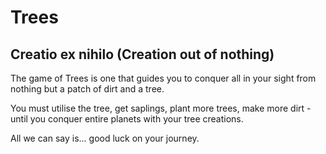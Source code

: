 # Trees

## Creatio ex nihilo (Creation out of nothing)

The game of Trees is one that guides you to conquer all in your sight from nothing but a patch of dirt and a tree.

You must utilise the tree, get saplings, plant more trees, make more dirt - until you conquer entire planets with your tree creations.

All we can say is... good luck on your journey.
